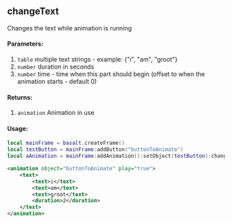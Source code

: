 ## changeText
Changes the text while animation is running

#### Parameters: 
1. `table` multiple text strings - example: {"i", "am", "groot"}
2. `number` duration in seconds
3. `number` time - time when this part should begin (offset to when the animation starts - default 0)

#### Returns: 
1. `animation` Animation in use

#### Usage:

```lua
local mainFrame = basalt.createFrame()
local testButton = mainFrame:addButton("buttonToAnimate")
local aAnimation = mainFrame:addAnimation():setObject(testButton):changeText({"i", "am", "groot"}, 2):play()
```
```xml
<animation object="buttonToAnimate" play="true">
    <text>
        <text>i</text>
        <text>am</text>
        <text>groot</text>
        <duration>2</duration>
    </text>
</animation>
```